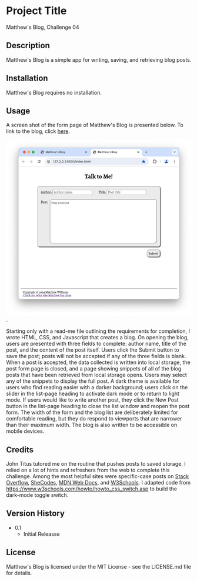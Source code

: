 # Project Title
Matthew's Blog, Challenge 04

## Description
Matthew's Blog is a simple app for writing, saving, and retrieving blog posts.

## Installation

Matthew's Blog requires no installation.

## Usage
A screen shot of the form page of Matthew's Blog is presented below. To link to the blog, click [here](https://matthewwilliamscmh.github.io/Matthews-blog/index.html).

![Employee Tracker landing page](./assets/matthews-blog.jpg).

Starting only with a read-me file outlining the requirements for completion, I wrote HTML, CSS, and Javascript that creates a blog. On opening the blog, users are presented with three fields to complete: author name, title of the post, and the content of the post itself. Users click the Submit button to save the post; posts will not be accepted if any of the three fields is blank. When a post is accepted, the data collected is written into local storage, the post form page is closed, and a page showing snippets of all of the blog posts that have been retrieved from local storage opens. Users may select any of the snippets to display the full post. A dark theme is available for users who find reading easier with a darker background; users click on the slider in the list-page heading to activate dark mode or to return to light mode. If users would like to write another post, they click the New Post button in the list-page heading to close the list window and reopen the post form. The width of the form and the blog list are deliberately limited for comfortable reading, but they do respond to viewports that are narrower than their maximum width. The blog is also written to be accessible on mobile devices.

## Credits

John Titus tutored me on the routine that pushes posts to saved storage. I relied on a lot of hints and refreshers from the web to complete this challenge. Among the most helpful sites were specific-case posts on [Stack Overflow](https://stackoverflow.com), [SheCodes](https://www.shecodes.io/athena/), [MDN Web Docs](https://developer.mozilla.org), and [W3Schools](https://www.w3schools.com). I adapted code from https://www.w3schools.com/howto/howto_css_switch.asp to build the dark-mode toggle switch.

## Version History

* 0.1
    * Initial Releasse

## License

Matthew's Blog is licensed under the MIT License - see the LICENSE.md file for details.